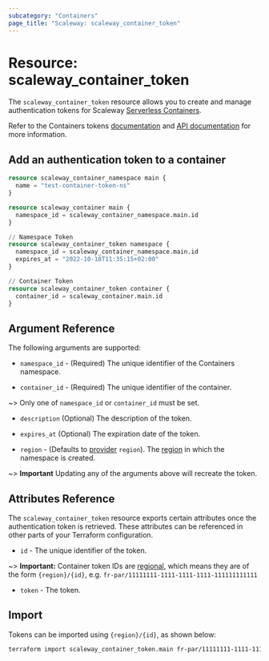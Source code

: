 ```yaml
---
subcategory: "Containers"
page_title: "Scaleway: scaleway_container_token"
---
```


# Resource: scaleway_container_token

The `scaleway_container_token` resource allows you to create and manage authentication tokens for Scaleway [Serverless Containers](https://www.scaleway.com/en/docs/serverless/containers/).

Refer to the Containers tokens [documentation](https://www.scaleway.com/en/docs/serverless/containers/how-to/create-auth-token-from-console/) and [API documentation](https://www.scaleway.com/en/developers/api/serverless-containers/#path-tokens-list-all-tokens) for more information.

## Add an authentication token to a container

```terraform
resource scaleway_container_namespace main {
  name = "test-container-token-ns"
}

resource scaleway_container main {
  namespace_id = scaleway_container_namespace.main.id
}

// Namespace Token
resource scaleway_container_token namespace {
  namespace_id = scaleway_container_namespace.main.id
  expires_at = "2022-10-18T11:35:15+02:00"
}

// Container Token
resource scaleway_container_token container {
  container_id = scaleway_container.main.id
}
```

## Argument Reference

The following arguments are supported:

- `namespace_id` - (Required) The unique identifier of the Containers namespace.

- `container_id` - (Required) The unique identifier of the container.

~> Only one of `namespace_id` or `container_id` must be set.

- `description` (Optional) The description of the token.

- `expires_at` (Optional) The expiration date of the token.

- `region` - (Defaults to [provider](../index.md#region) `region`). The [region](../guides/regions_and_zones.md#regions) in which the namespace is created.

~> **Important** Updating any of the arguments above will recreate the token.

## Attributes Reference

The `scaleway_container_token` resource exports certain attributes once the authentication token is retrieved. These attributes can be referenced in other parts of your Terraform configuration.

- `id` - The unique identifier of the token.

~> **Important:** Container token IDs are [regional](../guides/regions_and_zones.md#resource-ids), which means they are of the form `{region}/{id}`, e.g. `fr-par/11111111-1111-1111-1111-111111111111`

- `token` - The token.

## Import

Tokens can be imported using `{region}/{id}`, as shown below:

```bash
terraform import scaleway_container_token.main fr-par/11111111-1111-1111-1111-111111111111
```

